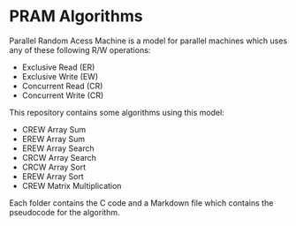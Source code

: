 # PRAM Algorithms
Parallel Random Acess Machine is a model for parallel machines which uses any of these following R/W operations:

- Exclusive Read (ER)
- Exclusive Write (EW)
- Concurrent Read (CR)
- Concurrent Write (CR)

This repository contains some algorithms using this model:

- CREW Array Sum
- EREW Array Sum
- EREW Array Search
- CRCW Array Search 
- CRCW Array Sort
- EREW Array Sort
- CREW Matrix Multiplication

Each folder contains the C code and a Markdown file which contains the pseudocode for the algorithm.